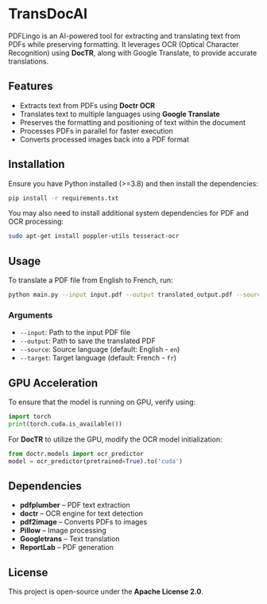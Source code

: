 # TransDocAI

PDFLingo is an AI-powered tool for extracting and translating text from PDFs while preserving formatting. It leverages OCR (Optical Character Recognition) using **DocTR**, along with Google Translate, to provide accurate translations.

## Features
- Extracts text from PDFs using **Doctr OCR**
- Translates text to multiple languages using **Google Translate**
- Preserves the formatting and positioning of text within the document
- Processes PDFs in parallel for faster execution
- Converts processed images back into a PDF format

## Installation

Ensure you have Python installed (>=3.8) and then install the dependencies:

```sh
pip install -r requirements.txt
```

You may also need to install additional system dependencies for PDF and OCR processing:

```sh
sudo apt-get install poppler-utils tesseract-ocr
```

## Usage

To translate a PDF file from English to French, run:

```sh
python main.py --input input.pdf --output translated_output.pdf --source en --target fr
```

### Arguments
- `--input`: Path to the input PDF file
- `--output`: Path to save the translated PDF
- `--source`: Source language (default: English - `en`)
- `--target`: Target language (default: French - `fr`)

## GPU Acceleration
To ensure that the model is running on GPU, verify using:

```python
import torch
print(torch.cuda.is_available())
```

For **DocTR** to utilize the GPU, modify the OCR model initialization:

```python
from doctr.models import ocr_predictor
model = ocr_predictor(pretrained=True).to('cuda')
```

## Dependencies
- **pdfplumber** – PDF text extraction
- **doctr** – OCR engine for text detection
- **pdf2image** – Converts PDFs to images
- **Pillow** – Image processing
- **Googletrans** – Text translation
- **ReportLab** – PDF generation

## License
This project is open-source under the **Apache License 2.0**.

